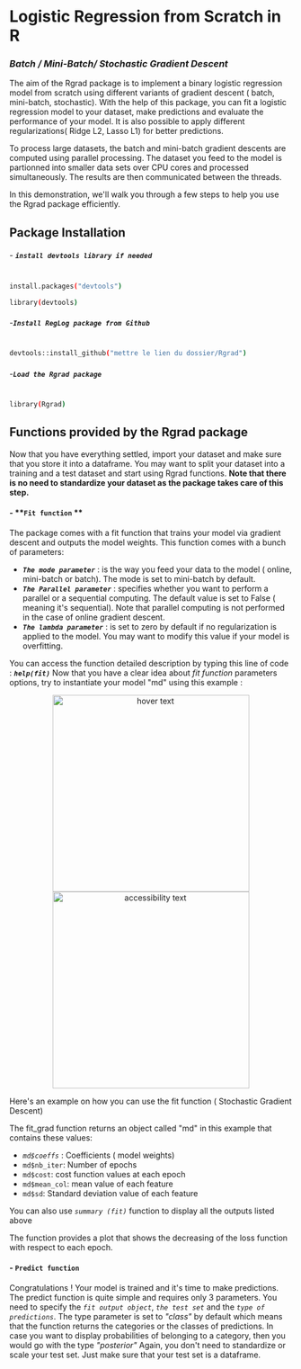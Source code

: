 # Logistic Regression from Scratch in R
### _Batch / Mini-Batch/ Stochastic Gradient Descent_

 The aim of the Rgrad package is to implement a binary logistic regression model from scratch using different variants of gradient descent ( batch, mini-batch, stochastic). With the help of this package, you can fit a logistic regression model to your dataset, make predictions and evaluate the performance of your model. It is also possible to apply different regularizations( Ridge L2, Lasso L1) for better predictions.

To process large datasets, the batch and mini-batch gradient descents are computed using parallel processing. 
The dataset you feed to the model is partionned into smaller data sets over CPU cores and processed simultaneously. The results are then communicated between the threads. 

In this demonstration, we'll walk you through a few steps to help you use the Rgrad package efficiently.


## Package Installation

###### - **`install devtools library if needed`**
#

```sh
install.packages("devtools") 

library(devtools)
```
###### -**`Install RegLog package from Github`**
#

```sh
devtools::install_github("mettre le lien du dossier/Rgrad")
```

###### -**`Load the Rgrad package`**
#

```sh
library(Rgrad)
```

## Functions provided by the Rgrad package

Now that you have everything settled, import your dataset and make sure that you store it into a dataframe.
You may want to split your dataset into a training and a test dataset and start using Rgrad functions.
**Note that there is no need to standardize your dataset as the package takes care of this step.**

#### - **`Fit function` **

The package comes with a fit function that trains your model via gradient descent and outputs the model weights. This function comes with a bunch of parameters: 

- **_`The mode parameter`_** : is the way you feed your data to the model ( online, mini-batch or batch). The mode is set to mini-batch by default. 
- **_`The Parallel parameter`_** : specifies whether you want to perform a parallel or a sequential computing. The default value is set to False ( meaning it's sequential). Note that parallel computing is not performed in the case of online gradient descent. 
- **_`The lambda parameter`_** : is set to zero by default if no regularization is applied to the model. You may want to modify this value if your model is overfitting.

You can access the function detailed description by typing this line of code : **_`help(fit)`_**
Now that you have a clear idea about _fit function_ parameters options, try to instantiate your model "md" using this example :
<p align="center">
  <img src="‪C:\Users\Sami\OneDrive\Bureau\loss function.PNG" width="350" title="hover text">
  <img src="C:\Users\Sami\OneDrive\Bureau\loss function.PNG" width="350" alt="accessibility text">
</p>

Here's an example on how you can use the fit function ( Stochastic Gradient Descent)
 
The fit_grad function returns an object called "md" in this example that contains these values:
- _`md$coeffs`_ : Coefficients ( model weights)
- `md$nb_iter`: Number of epochs 
- `md$cost`: cost function values at each epoch
- `md$mean_col`: mean value of each feature
- `md$sd`: Standard deviation value of each feature

You can also use _`summary (fit)`_ function  to display all the outputs listed above

The function provides a plot that shows the decreasing of the loss function with respect to each epoch. 

#### - **`Predict function`** 

Congratulations ! Your model is trained and it's time to make predictions. 
The predict function is quite simple and requires only 3 parameters. 
You need to specify the _`fit output object`_, _`the test set`_ and the _`type of predictions`_. The type parameter is set to _"class"_ by default which means that the function returns the categories or the classes of predictions. In case you want to display probabilities of belonging to a category, then you would go with the type _"posterior"_
Again, you don't need to standardize or scale your test set. Just make sure that your test set is a dataframe.
